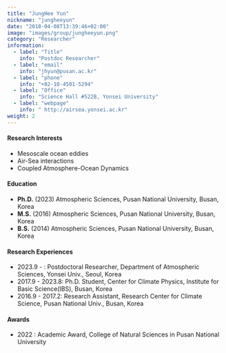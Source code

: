 ```yaml
---
title: "JungHee Yun"
nickname: "jungheeyun"
date: "2018-04-08T13:39:46+02:00"
image: "images/group/jungheeyun.png"
category: "Researcher"
information:
  - label: "Title"
    info: "Postdoc Researcher"
  - label: "email"
    info: "jhyun@pusan.ac.kr"
  - label: "phone"
    info: "+82-10-4501-5294"
  - label: "Office"
    info: "Science Hall #522B, Yonsei University"
  - label: "webpage"
    info: " http://airsea.yonsei.ac.kr"
weight: 2
---
```


#### Research Interests
+ Mesoscale ocean eddies
+ Air-Sea interactions
+ Coupled Atmosphere-Ocean Dynamics

#### Education
+ **Ph.D.** (2023) Atmospheric Sciences, Pusan National University, Busan, Korea
+ **M.S.** (2016) Atmospheric Sciences, Pusan National University, Busan, Korea
+ **B.S.** (2014) Atmospheric Sciences, Pusan National University, Busan, Korea

#### Research Experiences
+ 2023.9 - : Postdoctoral Researcher, Department of Atmospheric Sciences, Yonsei Univ., Seoul, Korea
+ 2017.9 - 2023.8: Ph.D. Student, Center for Climate Physics, Institute for Basic Science(IBS), Busan, Korea
+ 2016.9 - 2017.2: Research Assistant, Research Center for Climate Science, Pusan National Univ., Busan, Korea

#### Awards
+ 2022 : Academic Award, College of Natural Sciences in Pusan National University
